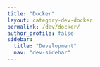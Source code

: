 ```yaml
---
title: "Docker"
layout: category-dev-docker
permalink: /dev/docker/
author_profile: false
sidebar:
  title: "Development"
  nav: "dev-sidebar"
---
```

